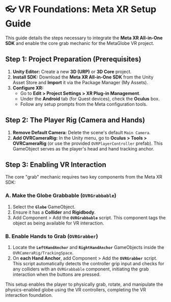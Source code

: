 # 👓 VR Foundations: Meta XR Setup Guide

This guide details the steps necessary to integrate the **Meta XR All-in-One SDK** and enable the core grab mechanic for the MetaGlobe VR project.

## Step 1: Project Preparation (Prerequisites)

1.  **Unity Editor:** Create a new **3D (URP)** or **3D Core** project.
2.  **Install SDK:** Download the **Meta XR All-in-One SDK** from the Unity Asset Store and **Import** it via the Package Manager (My Assets).
3.  **Configure XR:**
    * Go to **Edit > Project Settings > XR Plug-in Management**.
    * Under the **Android** tab (for Quest devices), check the **Oculus** box.
    * Follow any setup prompts from the Meta configuration tools.

## Step 2: The Player Rig (Camera and Hands)

1.  **Remove Default Camera:** Delete the scene's default `Main Camera`.
2.  **Add OVRCameraRig:** In the Unity menu, go to **Oculus > Tools > OVRCameraRig** (or use the provided `OVRPlayerController` prefab). This GameObject serves as the player's head and hand tracking anchor.

## Step 3: Enabling VR Interaction

The core "grab" mechanic requires two key components from the Meta XR SDK:

### A. Make the Globe Grabbable (`OVRGrabbable`)

1.  Select the **`Globe`** GameObject.
2.  Ensure it has a **Collider** and **Rigidbody**.
3.  Add Component > Add the **`OVRGrabbable`** script. This component tags the object as being available for VR interaction.

### B. Enable Hands to Grab (`OVRGrabber`)

1.  Locate the **`LeftHandAnchor`** and **`RightHandAnchor`** GameObjects inside the `OVRCameraRig/TrackingSpace`.
2.  On **each Hand Anchor**, add Component > Add the **`OVRGrabber`** script. This script automatically detects the controller grip input and checks for any colliders with an `OVRGrabbable` component, initiating the grab interaction when the buttons are pressed.

This setup enables the player to physically grab, rotate, and manipulate the physics-enabled globe using the VR controllers, completing the VR interaction foundation.
